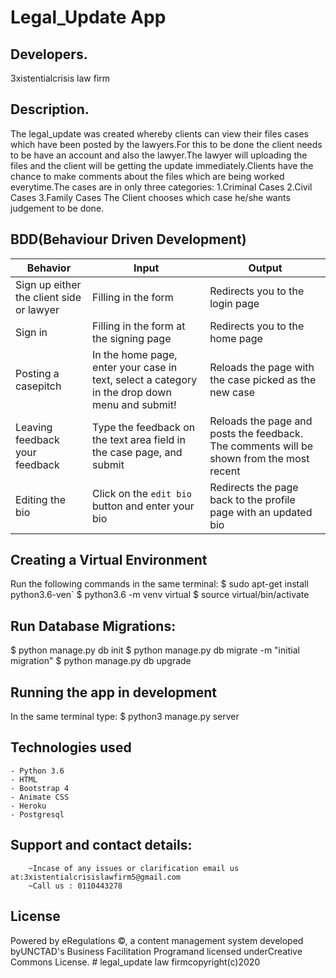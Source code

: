 # Legal_Update App

## Developers.
 3xistentialcrisis law firm

## Description.
The legal_update was created whereby clients can view their files cases which have been posted by the lawyers.For this to be done the client needs to be have an account and also the lawyer.The lawyer will uploading the files and the client will be getting the update immediately.Clients have the chance to make comments about the files which are being worked everytime.The cases are in only three categories:
    1.Criminal Cases
    2.Civil Cases
    3.Family Cases
The Client chooses which case he/she wants judgement to be done.


## BDD(Behaviour Driven Development)

| Behavior            | Input                         | Output                        | 
| ------------------- | ----------------------------- | ----------------------------- |
|Sign up either the client side or lawyer|Filling in the form | Redirects you to the login page|
| Sign in | Filling in the form at the signing page | Redirects you to the home page |
| Posting a casepitch | In the home page, enter your case in text, select a category in the drop down menu and submit! | Reloads the page with the case picked as the new case  |
| Leaving feedback your feedback | Type the feedback on the text area field in the case page, and submit | Reloads the page and posts the feedback. The comments will be shown from the most recent |
| Editing the bio | Click on the ```edit bio``` button and enter your bio  | Redirects the page back to the profile page with an updated bio |


## Creating a Virtual Environment
Run the following commands in the same terminal:
  $ sudo apt-get install python3.6-ven`
  $ python3.6 -m venv virtual
  $ source virtual/bin/activate

## Run Database Migrations:

   $ python manage.py db init
   $ python manage.py db migrate -m "initial migration"
   $ python manage.py db upgrade
   
## Running the app in development
In the same terminal type:
   $ python3 manage.py server

## Technologies used
    - Python 3.6
    - HTML
    - Bootstrap 4
    - Animate CSS
    - Heroku
    - Postgresql


## Support and contact details:
        ~Incase of any issues or clarification email us at:3xistentialcrisislawfirm5@gmail.com
        ~Call us : 0110443278

## License
  Powered by eRegulations ©, a content management system developed byUNCTAD's Business Facilitation Programand licensed underCreative Commons License.
                  # legal_update law firmcopyright(c)2020
